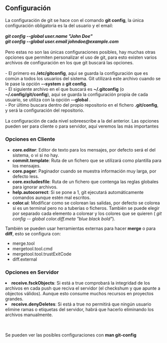 <h2>Configuración</h2>
La configuración de git se hace con el comando <b>git config</b>, la única configuración obligatoria es la del usuario y el email:
<br><br>
<b><i>
 git config --global user.name "John Doe"<br>
 git config --global user.email johndoe@example.com<br><br>
</i></b>
Pero estas no son las únicas configuraciones posibles, hay muchas otras opciones que permiten personalizar el uso de git, para esto 
existen varios archivos de configuración en los que git buscará las opciones.<br><br>
- El primero es <b>/etc/gitconfig</b>, aqui se guarda la configuración que es común 
a todos los usuarios del sistema. Git utilizará este archivo cuando se le pase la opción <b>--system</b> a <b>git config</b>.<br>
- El siguiente archivo en el que buscará  es <b>~/.gitconfig</b> (o <b>~/.config/git/config</b>), aqui se guarda la configuración propia de cada usuario,
se utiliza con la opción <b> --global </b>.<br>
- Por último buscara dentro del propio repositorio en el fichero <b>.git/config</b>, y será la configuración del repositorio.<br>
<br>
La configuración de cada nivel sobreescribe a la del anterior. Las opciones pueden ser para cliente o para servidor, aquí veremos las más importantes<br>

<h3>Opciones en Cliente</h3>

- <b>core.editor</b>: Editor de texto para los mensajes, por defecto será el del sistema, o vi si no hay.
- <b>commit.template</b>: Ruta de un fichero que se utilizará como plantilla para los mensajes.
- <b>core.pager</b>: Paginador cuando se muestra información muy larga, por defecto less.
- <b>core.excludesfile</b>: Ruta de un fichero que contenga las reglas globales para ignorar archivos.
- <b>help.autocorrect</b>: Si se pone a 1, git ejecutará automáticamente comandos aunque estén mal escritos.
- <b>color.ui</b>: Modificar como se colorean las salidas, por defecto se colorea si es un terminal pero no a tuberías o ficheros. También se puede elegir por separado cada elemento a colorear y los colores que se quieren ( <i>git config -- global color.diff.meta "blue black bold"</i>).

También se pueden usar herramientas externas para hacer <b>merge</b> o para <b>diff</b>, esto se configura con:
- merge.tool 
- mergetool.tool.cmd
- mergetool.tool.trustExitCode
- diff.external

<h3>Opciones en Servidor</h3

- <b>receive.fsckObjects</b>: Si está a true comprobará la integridad de los archivos en cada push que reciva el servidor (el checkshum y que apunte a objectos válidos). Aunque esto consume muchos recursos en proyectos grandes.
- <b>receive.denyDeletes</b>: Si está a true no permitirá que ningún usuario elimine ramas o etiquetas del servidor, habrá que hacerlo eliminando los archivos manualmente.

<br><br>
Se pueden ver las posibles configuraciones con <b>man git-config</b>
